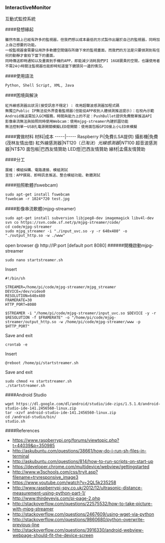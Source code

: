 ### InteractiveMonitor
互動式監控系統

####發想緣起
```
雖然市面上已經有許多的監視器，但我們想以成本最低的方式製作出屬於自己的監視器，同時加上自己想要的功能。
一般監視器會需要佔用許多軟體空間儲存所錄下來的監視畫面，而我們的方法是只要偵測到有任何的動靜才會拍下當下的畫面，
同時傳送即時通知以及畫面到手機的APP，即能減少消耗我們PI 16GB寶貴的空間，也讓使用者不需24小時關注監視器也能即時知道當下鏡頭另一邊的情況。
```
####使用語法
```
Python, Shell Script, XML, Java
```
####困境與解決
```
紅外線感測器出狀況(接受訊息不穩定) : 改用超聲波感測器加程式碼
無獨立Public IP無法從外界查看監視器(但能從APP收到人體偵測推送提示)：在校內示範
Android推送需加入GCM服務，時間與能力上的不足：PushBullet提供免費簡單推送API
影像串流無法與拍照同時使用Webcam：使用mjpg-streamer內建抓圖功能
無法控制單一USB孔電源開關模擬LED燈開關：使用面包板GPIO接上小LED來模擬
```

####實做材料
材料|成本
-----|-----
Raspberry Pi|免費(LSA提供)
攝影機|免費(茂林友情出借)
紅外線感測器|NT$120（已淘汰）
光線感測器|NT$100
超音波感測器|NT$70
面包板|巴西友情贊助
LED燈|巴西友情贊助
線材|孟儒友情贊助

####分工
```
展維：模組採購、電路連接、模組測試
昱恆：APP撰寫、即時訊息推送、整合模組功能、軟體測試
```
####拍照軟體(fswebcam)
```
sudo apt-get install fswebcam
fswebcam -r 1024*720 test.jpg
```

####影像串流軟體(mjpg-streamer)
```
sudo apt-get install subversion libjpeg8-dev imagemagick libv4l-dev
svn co https://svn.code.sf.net/p/mjpg-streamer/code/
cd code/mjpg-streamer
sudo mjpg_streamer -i "./input_uvc.so -y -r 640x480" -o "./output_http.so -w ./www"
```
open browser @ http://IP:port [default port 8080]
######開機啟動mjpg-streamer
```
sudo nano startstreamer.sh
```
Insert
```
#!/bin/sh

STREAMER=/home/pi/code/mjpg-streamer/mjpg_streamer
DEVICE=/dev/video0
RESOLUTION=640x480
FRAMERATE=30
HTTP_PORT=8080

$STREAMER -i "/home/pi/code/mjpg-streamer/input_uvc.so $DEVICE -y -r $RESOLUTION -f $FRAMERATE" -o "/home/pi/code/mjpg-streamer/output_http.so -w /home/pi/code/mjpg-streamer/www -p $HTTP_PORT"
```
Save and exit
```
crontab -e
```
Insert
```
@reboot /home/pi/startstreamer.sh
```
Save and exit
```
sudo chmod +x startstreamer.sh
./startstreamer.sh
```

####Android Studio
```
wget https://dl.google.com/dl/android/studio/ide-zips/1.5.1.0/android-studio-ide-141.2456560-linux.zip
tar -xzvf android-studio-ide-141.2456560-linux.zip
cd /android-studio/bin/
studio.sh
```

####References
- https://www.raspberrypi.org/forums/viewtopic.php?t=44039&p=350985
- http://askubuntu.com/questions/38661/how-do-i-run-sh-files-in-terminal
- http://askubuntu.com/questions/814/how-to-run-scripts-on-start-up
- https://developer.chrome.com/multidevice/webview/gettingstarted
- http://www.w3schools.com/css/tryit.asp?filename=tryresponsive_image3
- https://www.youtube.com/watch?v=2QL5k235258
- http://www.raspberrypi-spy.co.uk/2012/12/ultrasonic-distance-measurement-using-python-part-1/
- http://www.thirdeyevis.com/pi-page-2.php
- http://stackoverflow.com/questions/22575532/how-to-take-picture-with-mjpg-streamer
- http://stackoverflow.com/questions/2467609/using-wget-via-python
- http://stackoverflow.com/questions/9860680/python-overwrite-previous-line
- http://stackoverflow.com/questions/3916330/android-webview-webpage-should-fit-the-device-screen
